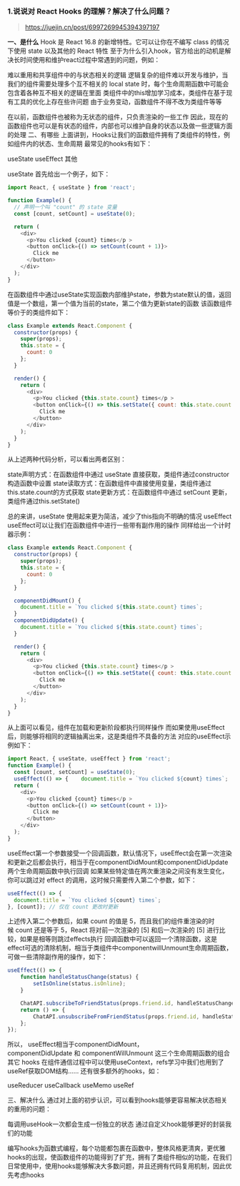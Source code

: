 ### 1.说说对 React Hooks 的理解？解决了什么问题？
> https://juejin.cn/post/6997269945394397197

**一、是什么**
Hook 是 React 16.8 的新增特性。它可以让你在不编写 class 的情况下使用 state 以及其他的 React 特性
至于为什么引入hook，官方给出的动机是解决长时间使用和维护react过程中常遇到的问题，例如：

难以重用和共享组件中的与状态相关的逻辑
逻辑复杂的组件难以开发与维护，当我们的组件需要处理多个互不相关的 local state 时，每个生命周期函数中可能会包含着各种互不相关的逻辑在里面
类组件中的this增加学习成本，类组件在基于现有工具的优化上存在些许问题
由于业务变动，函数组件不得不改为类组件等等

在以前，函数组件也被称为无状态的组件，只负责渲染的一些工作
因此，现在的函数组件也可以是有状态的组件，内部也可以维护自身的状态以及做一些逻辑方面的处理
二、有哪些
上面讲到，Hooks让我们的函数组件拥有了类组件的特性，例如组件内的状态、生命周期
最常见的hooks有如下：

useState
useEffect
其他

useState
首先给出一个例子，如下：
```javascript
import React, { useState } from 'react';

function Example() {
  // 声明一个叫 "count" 的 state 变量
  const [count, setCount] = useState(0);

  return (
    <div>
      <p>You clicked {count} times</p >
      <button onClick={() => setCount(count + 1)}>
        Click me
      </button>
    </div>
  );
}
```
在函数组件中通过useState实现函数内部维护state，参数为state默认的值，返回值是一个数组，第一个值为当前的state，第二个值为更新state的函数
该函数组件等价于的类组件如下：
```javascript
class Example extends React.Component {
  constructor(props) {
    super(props);
    this.state = {
      count: 0
    };
  }

  render() {
    return (
      <div>
        <p>You clicked {this.state.count} times</p >
        <button onClick={() => this.setState({ count: this.state.count + 1 })}>
          Click me
        </button>
      </div>
    );
  }
}
```
从上述两种代码分析，可以看出两者区别：

state声明方式：在函数组件中通过 useState 直接获取，类组件通过constructor 构造函数中设置
state读取方式：在函数组件中直接使用变量，类组件通过this.state.count的方式获取
state更新方式：在函数组件中通过 setCount 更新，类组件通过this.setState()

总的来讲，useState 使用起来更为简洁，减少了this指向不明确的情况
useEffect
useEffect可以让我们在函数组件中进行一些带有副作用的操作
同样给出一个计时器示例：
```javascript
class Example extends React.Component {
  constructor(props) {
    super(props);
    this.state = {
      count: 0
    };
  }

  componentDidMount() {
    document.title = `You clicked ${this.state.count} times`;
  }
  componentDidUpdate() {
    document.title = `You clicked ${this.state.count} times`;
  }

  render() {
    return (
      <div>
        <p>You clicked {this.state.count} times</p >
        <button onClick={() => this.setState({ count: this.state.count + 1 })}>
          Click me
        </button>
      </div>
    );
  }
}
```
从上面可以看见，组件在加载和更新阶段都执行同样操作
而如果使用useEffect后，则能够将相同的逻辑抽离出来，这是类组件不具备的方法
对应的useEffect示例如下：
```javascript
import React, { useState, useEffect } from 'react';
function Example() {
  const [count, setCount] = useState(0);
  useEffect(() => {    document.title = `You clicked ${count} times`;  });
  return (
    <div>
      <p>You clicked {count} times</p >
      <button onClick={() => setCount(count + 1)}>
        Click me
      </button>
    </div>
  );
}
```
useEffect第一个参数接受一个回调函数，默认情况下，useEffect会在第一次渲染和更新之后都会执行，相当于在componentDidMount和componentDidUpdate两个生命周期函数中执行回调
如果某些特定值在两次重渲染之间没有发生变化，你可以跳过对 effect 的调用，这时候只需要传入第二个参数，如下：
```javascript
useEffect(() => {
  document.title = `You clicked ${count} times`;
}, [count]); // 仅在 count 更改时更新
```
上述传入第二个参数后，如果 count 的值是 5，而且我们的组件重渲染的时候 count 还是等于 5，React 将对前一次渲染的 [5] 和后一次渲染的 [5] 进行比较，如果是相等则跳过effects执行
回调函数中可以返回一个清除函数，这是effect可选的清除机制，相当于类组件中componentwillUnmount生命周期函数，可做一些清除副作用的操作，如下：
```javascript
useEffect(() => {
    function handleStatusChange(status) {
        setIsOnline(status.isOnline);
    }

    ChatAPI.subscribeToFriendStatus(props.friend.id, handleStatusChange);
    return () => {
        ChatAPI.unsubscribeFromFriendStatus(props.friend.id, handleStatusChange);
    };
});
```
所以， useEffect相当于componentDidMount，componentDidUpdate 和 componentWillUnmount 这三个生命周期函数的组合
其它 hooks
在组件通信过程中可以使用useContext，refs学习中我们也用到了useRef获取DOM结构......
还有很多额外的hooks，如：

useReducer
useCallback
useMemo
useRef

三、解决什么
通过对上面的初步认识，可以看到hooks能够更容易解决状态相关的重用的问题：

每调用useHook一次都会生成一份独立的状态
通过自定义hook能够更好的封装我们的功能

编写hooks为函数式编程，每个功能都包裹在函数中，整体风格更清爽，更优雅
hooks的出现，使函数组件的功能得到了扩充，拥有了类组件相似的功能，在我们日常使用中，使用hooks能够解决大多数问题，并且还拥有代码复用机制，因此优先考虑hooks
